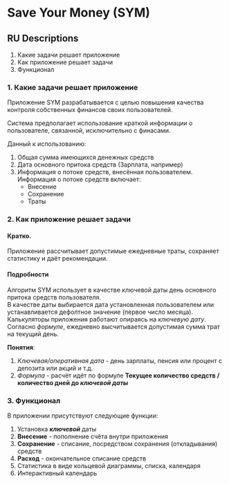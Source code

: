 # Save Your Money (SYM)

## RU Descriptions

1. Какие задачи решает приложение
2. Как приложение решает задачи
3. Функционал


### 1. Какие задачи решает приложение

Приложение SYM разрабатывается с целью повышения качества контроля собственных финансов своих пользователей.

Система предполагает использование краткой информации о пользователе, связанной, исключительно с финасами.

Данный к использованию: 
1. Общая сумма имеющихся денежных средств
2. Дата основного притока средств (Зарплата, например)
3. Информация о потоке средств, внесённая пользователем.
    Информация о потоке средств включает:
    - Внесение
    - Сохранение
    - Траты

### 2. Как приложение решает задачи

#### Кратко.
Приложение рассчитывает допустимые ежедневные траты, сохраняет статистику и даёт рекомендации.

#### Подробности
Алгоритм SYM использует в качестве ключевой даты день основного притока средств пользователя.
\
В качестве даты выбирается дата установленная пользователем или устанавливается дефолтное значение (первое число месяца).
Калькуляторы приложения работают опираясь на _ключевую дату_. Согласно _формуле_, ежедневно высчитывается допустимая сумма трат на текущий день.

**Понятия**:
1. _Ключевая/оперативная дата_ - день зарплаты, пенсия или процент с депозита или акций и т.д.
2. _Формула_ - расчёт идёт по формуле __Текущее количество средств / количество дней до *ключевой даты*__


### 3. Функционал

В приложении присутствуют следующие функции:

1. Установка **_ключевой_** даты
2. **Внесение** - пополнение счёта внутри приложения
3. **Сохранение** - списание, посредством сохранения (откладывания) средств
4. **Расход** - окончательное списание средств
5. Статистика в виде кольцевой диаграммы, списка, календаря
6. Интерактивный календарь
